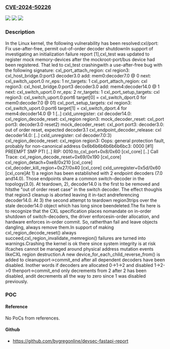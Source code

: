### [CVE-2024-50226](https://cve.mitre.org/cgi-bin/cvename.cgi?name=CVE-2024-50226)
![](https://img.shields.io/static/v1?label=Product&message=Linux&color=blue)
![](https://img.shields.io/static/v1?label=Version&message=176baefb2eb5%3C%208e1b52c15c81%20&color=brighgreen)
![](https://img.shields.io/static/v1?label=Vulnerability&message=n%2Fa&color=brighgreen)

### Description

In the Linux kernel, the following vulnerability has been resolved:cxl/port: Fix use-after-free, permit out-of-order decoder shutdownIn support of investigating an initialization failure report [1],cxl_test was updated to register mock memory-devices after the mockroot-port/bus device had been registered. That led to cxl_test crashingwith a use-after-free bug with the following signature:    cxl_port_attach_region: cxl region3: cxl_host_bridge.0:port3 decoder3.0 add: mem0:decoder7.0 @ 0 next: cxl_switch_uport.0 nr_eps: 1 nr_targets: 1    cxl_port_attach_region: cxl region3: cxl_host_bridge.0:port3 decoder3.0 add: mem4:decoder14.0 @ 1 next: cxl_switch_uport.0 nr_eps: 2 nr_targets: 1    cxl_port_setup_targets: cxl region3: cxl_switch_uport.0:port6 target[0] = cxl_switch_dport.0 for mem0:decoder7.0 @ 01)  cxl_port_setup_targets: cxl region3: cxl_switch_uport.0:port6 target[1] = cxl_switch_dport.4 for mem4:decoder14.0 @ 1    [..]    cxld_unregister: cxl decoder14.0:    cxl_region_decode_reset: cxl_region region3:    mock_decoder_reset: cxl_port port3: decoder3.0 reset2)  mock_decoder_reset: cxl_port port3: decoder3.0: out of order reset, expected decoder3.1    cxl_endpoint_decoder_release: cxl decoder14.0:    [..]    cxld_unregister: cxl decoder7.0:3)  cxl_region_decode_reset: cxl_region region3:    Oops: general protection fault, probably for non-canonical address 0x6b6b6b6b6b6b6bc3: 0000 [#1] PREEMPT SMP PTI    [..]    RIP: 0010:to_cxl_port+0x8/0x60 [cxl_core]    [..]    Call Trace:     <TASK>     cxl_region_decode_reset+0x69/0x190 [cxl_core]     cxl_region_detach+0xe8/0x210 [cxl_core]     cxl_decoder_kill_region+0x27/0x40 [cxl_core]     cxld_unregister+0x5d/0x60 [cxl_core]At 1) a region has been established with 2 endpoint decoders (7.0 and14.0). Those endpoints share a common switch-decoder in the topology(3.0). At teardown, 2), decoder14.0 is the first to be removed and hitsthe "out of order reset case" in the switch decoder. The effect thoughis that region3 cleanup is aborted leaving it in-tact andreferencing decoder14.0. At 3) the second attempt to teardown region3trips over the stale decoder14.0 object which has long since beendeleted.The fix here is to recognize that the CXL specification places nomandate on in-order shutdown of switch-decoders, the driver enforcesin-order allocation, and hardware enforces in-order commit. So, ratherthan fail and leave objects dangling, always remove them.In support of making cxl_region_decode_reset() always succeed,cxl_region_invalidate_memregion() failures are turned into warnings.Crashing the kernel is ok there since system integrity is at risk ifcaches cannot be managed around physical address mutation events likeCXL region destruction.A new device_for_each_child_reverse_from() is added to cleanupport->commit_end after all dependent decoders have been disabled. Inother words if decoders are allocated 0->1->2 and disabled 1->2->0 thenport->commit_end only decrements from 2 after 2 has been disabled, andit decrements all the way to zero since 1 was disabled previously.

### POC

#### Reference
No PoCs from references.

#### Github
- https://github.com/bygregonline/devsec-fastapi-report

